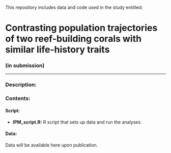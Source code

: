 This repository includes data and code used in the study entitled:

# Contrasting population trajectories of two reef-building corals with similar life-history traits

### (in submission)
---

### Description:

### Contents:
#### Script:
* **IPM_script.R:** R script that sets up data and run the analyses.

#### Data:
Data will be available here upon publication. 
